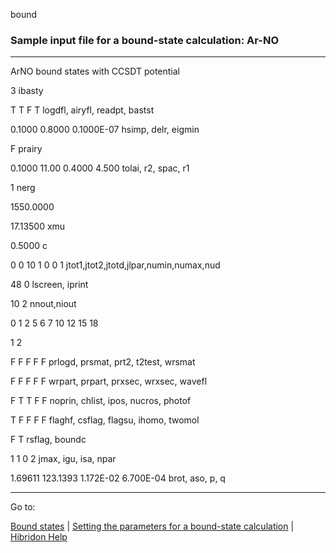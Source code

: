 bound


###   Sample input file for a bound-state calculation:  Ar-NO


------------------------------


ArNO bound states with CCSDT potential

3                             ibasty

T  T  F  T                     logdfl, airyfl, readpt, bastst

0.1000    0.8000 0.1000E-07  hsimp, delr, eigmin

F                              prairy

0.1000     11.00  0.4000 4.500  tolai, r2, spac, r1

1                             nerg

1550.0000

17.13500                      xmu

0.5000                       c

0   0  10   1   0   0   1     jtot1,jtot2,jtotd,jlpar,numin,numax,nud

48   0                         lscreen, iprint

10    2                       nnout,niout

0   1   2   5   6   7  10  12  15  18

1   2

F  F  F  F  F                  prlogd, prsmat, prt2, t2test, wrsmat

F  F  F  F  F                  wrpart, prpart, prxsec, wrxsec, wavefl

F  T  T  F  F                  noprin, chlist, ipos, nucros, photof

T  F  F  F  F                  flaghf, csflag, flagsu, ihomo, twomol

F  T                           rsflag, boundc

1   1   0   2                  jmax, igu, isa, npar

1.69611  123.1393  1.172E-02  6.700E-04 brot, aso, p, q


------------------------------


Go to:


[Bound states](boundstates.html)   |  [Setting the parameters for a bound-state calculation](bound_parameters.html)   |  [Hibridon Help](hibhelp.html)

